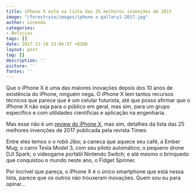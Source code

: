 ```yaml
---
title: iPhone X está na lista das 25 melhores invenções de 2017
image: "/forestryio/images/iphone-x-gallery1-2017.jpg"
author: zinenda
categories:
- Noticias
tags: []
date: 2017-11-19 13:06:57 +0200
layout: post
tag: []
description: ''
picture: ''
fontes: ''
---
```

Que o iPhone X é uma das maiores inovações depois dos 10 anos de existência do iPhone, ninguém nega. O iPhone X tem tantos recursos técnicos que parece que é um celular futurista, até que posso afirmar que o iPhone X não seja para o público em geral, mas sim, para um grupo específico e com utilidades científicas e aplicação na engenharia. 

Mas esse não é um [review do iPhone X](http://maning.tech/2017/09/13/saiba-tudo-sobre-os-novos-iphone-8-iphone-8-plus-e-iphone-x/), mas sim, detalhes da lista das 25 melhores invenções de 2017 publicada pela revista Times:

Entre eles temos o o robô Jibo; a caneca que aquece seu café, a Ember Mug; o carro Tesla Model 3, com seu piloto automático; o pequeno drone DJI Spark; o videogame portátil Nintendo Switch; e até mesmo o brinquedo que conquistou o mundo neste ano, o Fidget Spinner.

Por incrível que pareça, o iPhone X é o único smartphone que está nessa lista, parece que os outros não trouxeram inovações. Quem sou eu para opinar...